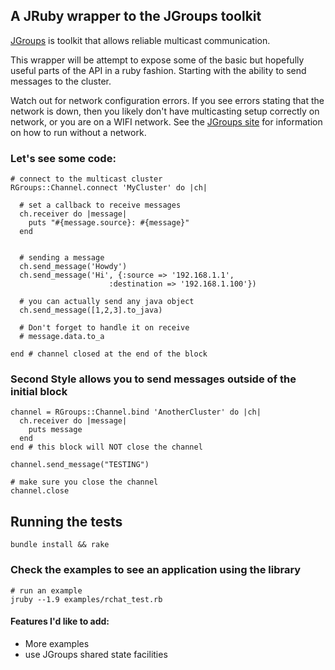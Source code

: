 ## A JRuby wrapper to the JGroups toolkit

[JGroups](http://www.jgroups.org) is toolkit that allows reliable
multicast communication.

This wrapper will be attempt to expose some of the basic but hopefully
useful parts of the API in a ruby fashion. Starting with the ability to
send messages to the cluster. 

Watch out for network configuration errors. If you see errors stating
that the network is down, then you likely don't have multicasting 
setup correctly on network, or you are on a WIFI network. See the
[JGroups site](http://www.jgroups.org/tutorial/html/ch01.html#d0e142)
for information on how to run without a network.

### Let's see some code:
    
    # connect to the multicast cluster
    RGroups::Channel.connect 'MyCluster' do |ch|

      # set a callback to receive messages
      ch.receiver do |message|
        puts "#{message.source}: #{message}"
      end


      # sending a message
      ch.send_message('Howdy')
      ch.send_message('Hi', {:source => '192.168.1.1', 
                          :destination => '192.168.1.100'})

      # you can actually send any java object
      ch.send_message([1,2,3].to_java)

      # Don't forget to handle it on receive
      # message.data.to_a

    end # channel closed at the end of the block

### Second Style allows you to send messages outside of the initial block

    channel = RGroups::Channel.bind 'AnotherCluster' do |ch|
      ch.receiver do |message|
        puts message
      end
    end # this block will NOT close the channel

    channel.send_message("TESTING")

    # make sure you close the channel
    channel.close

## Running the tests

    bundle install && rake

### Check the examples to see an application using the library
 
    # run an example
    jruby --1.9 examples/rchat_test.rb


#### Features I'd like to add:

  * More examples
  * use JGroups shared state facilities


